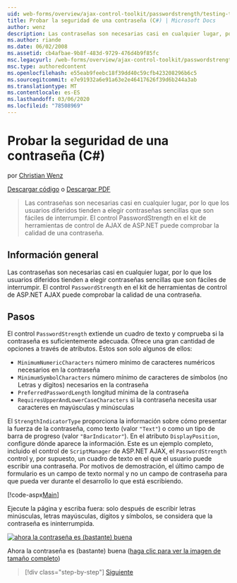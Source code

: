 ```yaml
---
uid: web-forms/overview/ajax-control-toolkit/passwordstrength/testing-the-strength-of-a-password-cs
title: Probar la seguridad de una contraseña (C#) | Microsoft Docs
author: wenz
description: Las contraseñas son necesarias casi en cualquier lugar, por lo que los usuarios diferidos tienden a elegir contraseñas sencillas que son fáciles de interrumpir. Control PasswordStrength en el ASP. N...
ms.author: riande
ms.date: 06/02/2008
ms.assetid: cb4afbae-9b8f-483d-9729-476d4b9f85fc
msc.legacyurl: /web-forms/overview/ajax-control-toolkit/passwordstrength/testing-the-strength-of-a-password-cs
msc.type: authoredcontent
ms.openlocfilehash: e55eab9feebc18f39dd40c59cfb423208296b6c5
ms.sourcegitcommit: e7e91932a6e91a63e2e46417626f39d6b244a3ab
ms.translationtype: MT
ms.contentlocale: es-ES
ms.lasthandoff: 03/06/2020
ms.locfileid: "78508969"
---
```

# <a name="testing-the-strength-of-a-password-c"></a>Probar la seguridad de una contraseña (C#)

por [Christian Wenz](https://github.com/wenz)

[Descargar código](https://download.microsoft.com/download/9/3/f/93f8daea-bebd-4821-833b-95205389c7d0/PasswordStrength0.cs.zip) o [Descargar PDF](https://download.microsoft.com/download/2/d/c/2dc10e34-6983-41d4-9c08-f78f5387d32b/passwordstrength0CS.pdf)

> Las contraseñas son necesarias casi en cualquier lugar, por lo que los usuarios diferidos tienden a elegir contraseñas sencillas que son fáciles de interrumpir. El control PasswordStrength en el kit de herramientas de control de AJAX de ASP.NET puede comprobar la calidad de una contraseña.

## <a name="overview"></a>Información general

Las contraseñas son necesarias casi en cualquier lugar, por lo que los usuarios diferidos tienden a elegir contraseñas sencillas que son fáciles de interrumpir. El control `PasswordStrength` en el kit de herramientas de control de ASP.NET AJAX puede comprobar la calidad de una contraseña.

## <a name="steps"></a>Pasos

El control `PasswordStrength` extiende un cuadro de texto y comprueba si la contraseña es suficientemente adecuada. Ofrece una gran cantidad de opciones a través de atributos. Estos son solo algunos de ellos:

- `MinimumNumericCharacters` número mínimo de caracteres numéricos necesarios en la contraseña
- `MinimumSymbolCharacters` número mínimo de caracteres de símbolos (no Letras y dígitos) necesarios en la contraseña
- `PreferredPasswordLength` longitud mínima de la contraseña
- `RequiresUpperAndLowerCaseCharacters` si la contraseña necesita usar caracteres en mayúsculas y minúsculas

El `StrengthIndicatorType` proporciona la información sobre cómo presentar la fuerza de la contraseña, como texto (valor `"Text"`) o como un tipo de barra de progreso (valor `"BarIndicator"`). En el atributo `DisplayPosition`, configure dónde aparece la información. Este es un ejemplo completo, incluido el control de `ScriptManager` de ASP.NET AJAX, el `PasswordStrength` control y, por supuesto, un cuadro de texto en el que el usuario puede escribir una contraseña. Por motivos de demostración, el último campo de formulario es un campo de texto normal y no un campo de contraseña para que pueda ver durante el desarrollo lo que está escribiendo.

[!code-aspx[Main](testing-the-strength-of-a-password-cs/samples/sample1.aspx)]

Ejecute la página y escriba fuera: solo después de escribir letras minúsculas, letras mayúsculas, dígitos y símbolos, se considera que la contraseña es ininterrumpida.

[![ahora la contraseña es (bastante) buena](testing-the-strength-of-a-password-cs/_static/image2.png)](testing-the-strength-of-a-password-cs/_static/image1.png)

Ahora la contraseña es (bastante) buena ([haga clic para ver la imagen de tamaño completo](testing-the-strength-of-a-password-cs/_static/image3.png))

> [!div class="step-by-step"]
> [Siguiente](testing-the-strength-of-a-password-vb.md)
